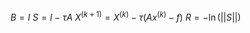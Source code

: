 $B = I$
$S = I - \tau A$
$X^{\left( k + 1 \right)} = X^{(k)} - \tau \left( Ax^{(k)} - f \right)$
$R = -\ln \left( ||S|| \right)$